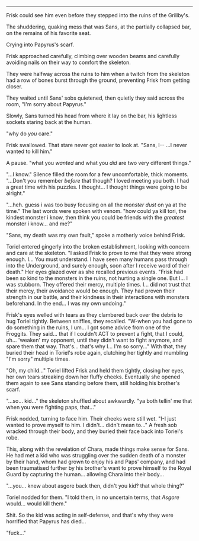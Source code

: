 ******

Frisk could see him even before they stepped into the ruins of the Grillby's.

The shuddering, quaking mess that was Sans, at the partially collapsed bar, on the remains of his favorite seat.

Crying into Papyrus's scarf.

Frisk approached carefully, climbing over wooden beams and carefully avoiding nails on their way to comfort the skeleton.

They were halfway across the ruins to him when a twitch from the skeleton had a row of bones burst through the ground, preventing Frisk from getting closer.

They waited until Sans' sobs quietened, then quietly they said across the room, "I'm sorry about Papyrus."

Slowly, Sans turned his head from where it lay on the bar, his lightless sockets staring back at the human.

"why do *you* care."

Frisk swallowed. That stare never got easier to look at. "Sans, I-- ...I never wanted to kill him."

A pause. "what you *wanted* and what you *did* are two very different things."

"...I know." Silence filled the room for a few uncomfortable, thick moments. "...Don't you remember *before* that though? I loved meeting you both. I had a great time with his puzzles. I thought... I thought things were going to be alright."

"...heh. guess i was too busy focusing on all the *monster dust* on ya at the time." The last words were spoken with venom. "how could ya kill tori, the kindest monster i know, then think you could be friends with the *greatest* monster i know... and me?"

"Sans, my death was my own fault," spoke a motherly voice behind Frisk.

Toriel entered gingerly into the broken establishment, looking with concern and care at the skeleton. "I asked Frisk to prove to me that they were strong enough. I... You must understand. I have seen many humans pass through into the Underground, and surely enough, soon after I receive word of their death." Her eyes glazed over as she recalled previous events. "Frisk had been so kind to the monsters in the ruins, not hurting a single one. But I... I was stubborn. They offered their mercy, multiple times. I... did not trust that their mercy, their avoidance would be enough. They had proven their strength in our battle, and their kindness in their interactions with monsters beforehand. In the end... I was my own undoing."


Frisk's eyes welled with tears as they clambered back over the debris to hug Toriel tightly. Between sniffles, they recalled. "W-when you had gone to do something in the ruins, I um... I got some advice from one of the Froggits. They said... that if I couldn't ACT to prevent a fight, that I could, uh... 'weaken' my opponent, until they didn't want to fight anymore, and spare them that way. That's... that's why I... I'm so sorry..." With that, they buried their head in Toriel's robe again, clutching her tightly and mumbling "I'm sorry" multiple times.

"Oh, my child..." Toriel lifted Frisk and held them tightly, closing her eyes, her own tears streaking down her fluffy cheeks. Eventually she opened them again to see Sans standing before them, still holding his brother's scarf.

"...so... kid..." the skeleton shuffled about awkwardly. "ya both tellin' me that when you were fighting paps, that..."

Frisk nodded, turning to face him. Their cheeks were still wet. "I-I just wanted to prove myself to him. I didn't... didn't mean to..." A fresh sob wracked through their body, and they buried their face back into Toriel's robe.

This, along with the revelation of Chara, made things make sense for Sans. He had met a kid who was struggling over the sudden death of a monster by their hand, whom had grown to enjoy his and Paps' company, and had been traumatised further by his brother's want to prove himself to the Royal Guard by capturing the human... allowing Chara into their body...

"...you... knew about asgore back then, didn't you kid? that whole thing?"

Toriel nodded for them. "I told them, in no uncertain terms, that *Asgore* would... would kill them."

Shit. So the kid was acting in self-defense, and that's why they were horrified that Papyrus has died...

"fuck..."